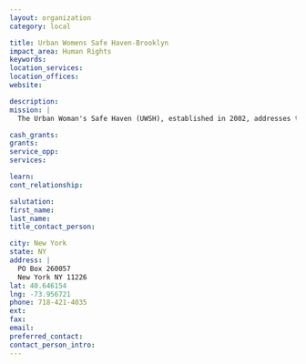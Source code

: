 ```yaml
---
layout: organization
category: local

title: Urban Womens Safe Haven-Brooklyn
impact_area: Human Rights
keywords: 
location_services: 
location_offices: 
website: 

description: 
mission: |
  The Urban Woman's Safe Haven (UWSH), established in 2002, addresses the immediate needs of women who have been battered or who are, and their children are, in imminent danger of domestic violence.The intent of the program is to help women make the transition through the period of crisis and prepare emotionally, socially, educationally and financially to establish a life independent of their abusers. UWSH brings together resources from a wide range of public and private sources in a professionally managed environment that targets each individual's specific needs.

cash_grants: 
grants: 
service_opp: 
services: 

learn: 
cont_relationship: 

salutation: 
first_name: 
last_name: 
title_contact_person: 

city: New York
state: NY
address: |
  PO Box 260057  
  New York NY 11226
lat: 40.646154
lng: -73.956721
phone: 718-421-4035
ext: 
fax: 
email: 
preferred_contact: 
contact_person_intro: 
---
```


